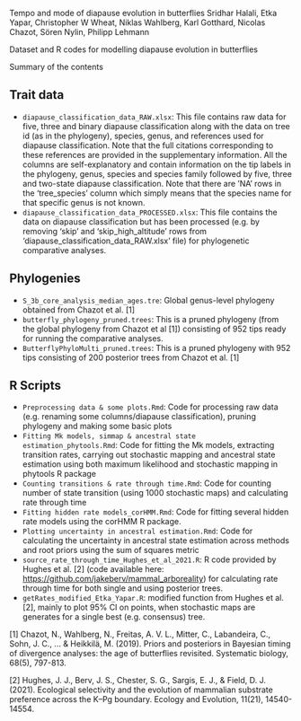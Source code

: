 Tempo and mode of diapause evolution in butterflies
Sridhar Halali, Etka Yapar, Christopher W Wheat, Niklas Wahlberg, Karl Gotthard, Nicolas Chazot, Sören Nylin, Philipp Lehmann


Dataset and R codes for modelling diapause evolution in butterflies

Summary of the contents

## Trait data
- `diapause_classification_data_RAW.xlsx`: This file contains raw data for five, three and binary diapause classification along with the data on tree id (as in the phylogeny), species, genus, and references used for diapause classification. Note that the full citations corresponding to these references are provided in the supplementary information. All the columns are self-explanatory and contain information on the tip labels in the phylogeny, genus, species and species family followed by five, three and two-state diapause classification. Note that there are ’NA’ rows in the ‘tree_species’ column which simply means that the species name for that specific genus is not known. 
- `diapause_classification_data_PROCESSED.xlsx`: This file contains the data on diapause classification but has been processed (e.g. by removing ‘skip’ and ‘skip_high_altitude’ rows from ‘diapause_classification_data_RAW.xlsx’ file) for phylogenetic comparative analyses. 


## Phylogenies
- `S_3b_core_analysis_median_ages.tre`: Global genus-level phylogeny obtained from Chazot et al. [1]
- `butterfly_phylogeny_pruned.trees`: This is a pruned phylogeny (from the global phylogeny from Chazot et al [1]) consisting of 952 tips ready for running the comparative analyses.
- `ButterflyPhyloMulti_pruned.trees`: This is a pruned phylogeny with 952 tips consisting of 200 posterior trees from Chazot et al. [1]
## R Scripts
- `Preprocessing data & some plots.Rmd`: Code for processing raw data (e.g. renaming some columns/diapause classification), pruning phylogeny and making some basic plots 
- `Fitting Mk models, simmap & ancestral state estimation_phytools.Rmd`: Code for fitting the Mk models, extracting transition rates, carrying out stochastic mapping and ancestral state estimation using both maximum likelihood and stochastic mapping in phytools R package
- `Counting transitions & rate through time.Rmd`: Code for counting number of state transition (using 1000 stochastic maps) and calculating rate through time 
- `Fitting hidden rate models_corHMM.Rmd`: Code for fitting several hidden rate models using the corHMM R package. 
- `Plotting uncertainty in ancestral estimation.Rmd`: Code for calculating the uncertainty in ancestral state estimation across methods and root priors  using the sum of squares metric
- `source_rate_through_time_Hughes_et_al_2021.R`: R code provided by Hughes et al. [2] (code available here: https://github.com/jakeberv/mammal_arboreality) for calculating rate through time for both single and using posterior trees.  
- `getRates_modified_Etka_Yapar.R`: modified function from Hughes et al. [2], mainly to plot 95% CI on points, when stochastic maps are generates for a single best (e.g. consensus) tree.  


[1] Chazot, N., Wahlberg, N., Freitas, A. V. L., Mitter, C., Labandeira, C., Sohn, J. C., ... & Heikkilä, M. (2019). Priors and posteriors in Bayesian timing of divergence analyses: the age of butterflies revisited. Systematic biology, 68(5), 797-813.

[2] Hughes, J. J., Berv, J. S., Chester, S. G., Sargis, E. J., & Field, D. J. (2021). Ecological selectivity and the evolution of mammalian substrate preference across the K–Pg boundary. Ecology and Evolution, 11(21), 14540-14554.
